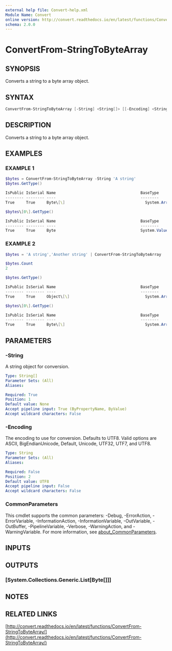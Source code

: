 ```yaml
---
external help file: Convert-help.xml
Module Name: Convert
online version: http://convert.readthedocs.io/en/latest/functions/ConvertFrom-StringToByteArray/
schema: 2.0.0
---
```


# ConvertFrom-StringToByteArray

## SYNOPSIS

Converts a string to a byte array object.

## SYNTAX

```powershell
ConvertFrom-StringToByteArray [-String] <String[]> [[-Encoding] <String>] [<CommonParameters>]
```

## DESCRIPTION

Converts a string to a byte array object.

## EXAMPLES

### EXAMPLE 1

```powershell
$bytes = ConvertFrom-StringToByteArray -String 'A string'
$bytes.GetType()

IsPublic IsSerial Name                                     BaseType
-------- -------- ----                                     --------
True     True     Byte\[\]                                   System.Array

$bytes\[0\].GetType()

IsPublic IsSerial Name                                     BaseType
-------- -------- ----                                     --------
True     True     Byte                                     System.ValueType
```

### EXAMPLE 2

```powershell
$bytes = 'A string','Another string' | ConvertFrom-StringToByteArray

$bytes.Count
2

$bytes.GetType()

IsPublic IsSerial Name                                     BaseType
-------- -------- ----                                     --------
True     True     Object\[\]                                 System.Array

$bytes\[0\].GetType()

IsPublic IsSerial Name                                     BaseType
-------- -------- ----                                     --------
True     True     Byte\[\]                                   System.Array
```

## PARAMETERS

### -String

A string object for conversion.

```yaml
Type: String[]
Parameter Sets: (All)
Aliases:

Required: True
Position: 1
Default value: None
Accept pipeline input: True (ByPropertyName, ByValue)
Accept wildcard characters: False
```

### -Encoding

The encoding to use for conversion.
Defaults to UTF8.
Valid options are ASCII, BigEndianUnicode, Default, Unicode, UTF32, UTF7, and UTF8.

```yaml
Type: String
Parameter Sets: (All)
Aliases:

Required: False
Position: 2
Default value: UTF8
Accept pipeline input: False
Accept wildcard characters: False
```

### CommonParameters

This cmdlet supports the common parameters: -Debug, -ErrorAction, -ErrorVariable, -InformationAction, -InformationVariable, -OutVariable, -OutBuffer, -PipelineVariable, -Verbose, -WarningAction, and -WarningVariable. For more information, see [about_CommonParameters](http://go.microsoft.com/fwlink/?LinkID=113216).

## INPUTS

## OUTPUTS

### [System.Collections.Generic.List[Byte[]]]

## NOTES

## RELATED LINKS

[http://convert.readthedocs.io/en/latest/functions/ConvertFrom-StringToByteArray/](http://convert.readthedocs.io/en/latest/functions/ConvertFrom-StringToByteArray/)
